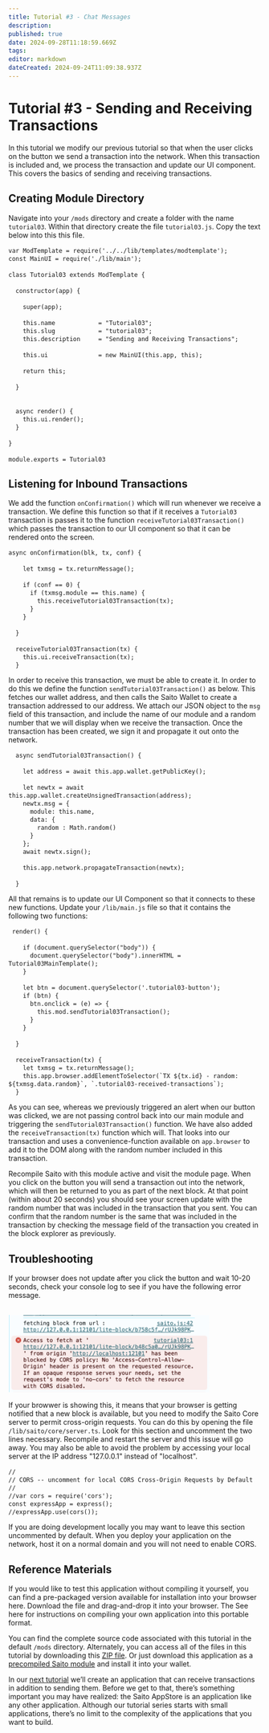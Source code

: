 ```yaml
---
title: Tutorial #3 - Chat Messages
description: 
published: true
date: 2024-09-28T11:18:59.669Z
tags: 
editor: markdown
dateCreated: 2024-09-24T11:09:38.937Z
---
```


# Tutorial #3 - Sending and Receiving Transactions

In this tutorial we modify our previous tutorial so that when the user clicks on the button we send a transaction into the network. When this transaction is included and, we process the transaction and update our UI component. This covers the basics of sending and receiving transactions.

## Creating Module Directory

Navigate into your ```/mods``` directory and create a folder with the name ```tutorial03```. Within that directory create the file ```tutorial03.js```. Copy the text below into this this file.

```
var ModTemplate = require('../../lib/templates/modtemplate');
const MainUI = require('./lib/main');

class Tutorial03 extends ModTemplate {

  constructor(app) {

    super(app);

    this.name            = "Tutorial03";
    this.slug            = "tutorial03";
    this.description     = "Sending and Receiving Transactions";

    this.ui              = new MainUI(this.app, this);

    return this;

  }


  async render() {
    this.ui.render();
  }

}

module.exports = Tutorial03
```

## Listening for Inbound Transactions

We add the function ```onConfirmation()``` which will run whenever we receive a transaction. We define this function so that if it receives a ```Tutorial03``` transaction is passes it to the function ```receiveTutorial03Transaction()``` which passes the transaction to our UI component so that it can be rendered onto the screen.

```
async onConfirmation(blk, tx, conf) {

    let txmsg = tx.returnMessage();

    if (conf == 0) {
      if (txmsg.module == this.name) {
        this.receiveTutorial03Transaction(tx);
      }
    }

  }

  receiveTutorial03Transaction(tx) {
    this.ui.receiveTransaction(tx);
  }
```

In order to receive this transaction, we must be able to create it. In order to do this we define the function ```sendTutorial03Transaction()``` as below. This fetches our wallet address, and then calls the Saito Wallet to create a transaction addressed to our address. We attach our JSON object to the ```msg``` field of this transaction, and include the name of our module and a random number that we will display when we receive the transaction. Once the transaction has been created, we sign it and propagate it out onto the network.

```
  async sendTutorial03Transaction() {

    let address = await this.app.wallet.getPublicKey();

    let newtx = await this.app.wallet.createUnsignedTransaction(address);
    newtx.msg = {
      module: this.name,
      data: {
        random : Math.random()
      }
    };
    await newtx.sign();

    this.app.network.propagateTransaction(newtx);

  }
```

All that remains is to update our UI Component so that it connects to these new functions. Update your ```/lib/main.js``` file so that it contains the following two functions:

```
 render() {

    if (document.querySelector("body")) {
      document.querySelector("body").innerHTML = Tutorial03MainTemplate();
    }

    let btn = document.querySelector('.tutorial03-button');
    if (btn) {
      btn.onclick = (e) => {
        this.mod.sendTutorial03Transaction();
      }
    }

  }

  receiveTransaction(tx) {
    let txmsg = tx.returnMessage();
    this.app.browser.addElementToSelector(`TX ${tx.id} - random: ${txmsg.data.random}`, `.tutorial03-received-transactions`);
  }
```

As you can see, whereas we previously triggered an alert when our button was clicked, we are not passing control back into our main module and triggering the ```sendTutorial03Transaction()``` function. We have also added the ```receiveTransaction(tx)``` function which will. That looks into our transaction and uses a convenience-function available on ```app.browser``` to add it to the DOM along with the random number included in this transaction.

Recompile Saito with this module active and visit the module page. When you click on the button you will send a transaction out into the network, which will then be returned to you as part of the next block. At that point (within about 20 seconds) you should see your screen update with the random number that was included in the transaction that you sent. You can confirm that the random number is the same that was included in the transaction by checking the message field of the transaction you created in the block explorer as previously.


## Troubleshooting

If your browser does not update after you click the button and wait 10-20 seconds, check your console log to see if you have the following error message.

<br />
<img src="/tutorials/03/cors.png" style="width:400px;" />

If your browwer is showing this, it means that your browser is getting notified that a new block is available, but you need to modify the Saito Core server to permit cross-origin requests. You can do this by opening the file ```/lib/saito/core/server.ts```. Look for this section and uncomment the two lines necessary. Recompile and restart the server and this issue will go away. You may also be able to avoid the problem by accessing your local server at the IP address "127.0.0.1" instead of "localhost".

```
//
// CORS -- uncomment for local CORS Cross-Origin Requests by Default
//
//var cors = require('cors');
const expressApp = express();
//expressApp.use(cors());
```

If you are doing development locally you may want to leave this section uncommented by default. When you deploy your application on the network, host it on a normal domain and you will not need to enable CORS.

## Reference Materials

If you would like to test this application without compiling it yourself, you can find a pre-packaged version available for installation into your browser here. Download the file and drag-and-drop it into your browser. The See here for instructions on compiling your own application into this portable format.

You can find the complete source code associated with this tutorial in the default ```/mods``` directory.  Alternately, you can access all of the files in this tutorial by downloading this [ZIP file](/tutorial02.zip). Or just download this application as a [precompiled Saito module](/) and install it into your wallet.



In our [next tutorial](/tech/tutorials/03) we’ll create an application that can receive transactions in addition to sending them. Before we get to that, there’s something important you may have realized: the Saito AppStore is an application like any other application. Although our tutorial series starts with small applications, there’s no limit to the complexity of the applications that you want to build.

